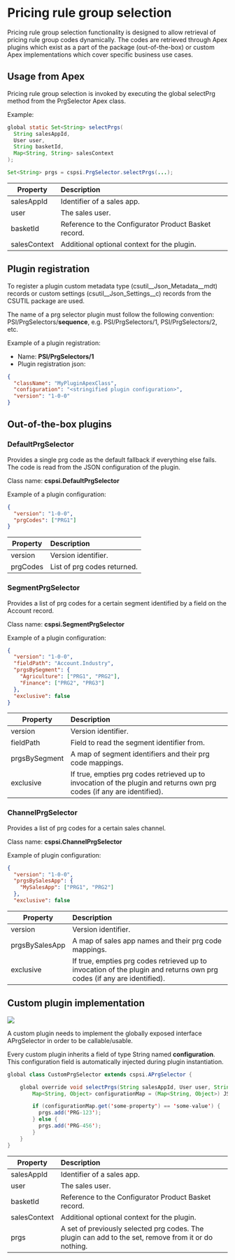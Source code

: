 # Pricing rule group selection

Pricing rule group selection functionality is designed to allow retrieval of pricing rule group codes dynamically. 
The codes are retrieved through Apex plugins which exist as a part of the package (out-of-the-box) or custom Apex implementations which cover specific business use cases.

## Usage from Apex

Pricing rule group selection is invoked by executing the global selectPrg method from the PrgSelector Apex class.

Example:

```Java
global static Set<String> selectPrgs(
  String salesAppId,
  User user,
  String basketId,
  Map<String, String> salesContext
);

Set<String> prgs = cspsi.PrgSelector.selectPrgs(...);
```

| Property | Description |
| - | :-- |
| salesAppId | Identifier of a sales app. |
| user | The sales user. |
| basketId | Reference to the Configurator Product Basket record. |
| salesContext | Additional optional context for the plugin. |

## Plugin registration

To register a plugin custom metadata type (csutil\_\_Json_Metadata\_\_mdt) records or custom settings (csutil\_\_Json_Settings\_\_c) records from the CSUTIL package are used.

The name of a prg selector plugin must follow the following convention:
PSI/PrgSelectors/**sequence**, e.g. PSI/PrgSelectors/1, PSI/PrgSelectors/2, etc.

Example of a plugin registration:

- Name: **PSI/PrgSelectors/1**
- Plugin registration json:

```JSON
{
  "className": "MyPluginApexClass",
  "configuration": "<stringified plugin configuration>",
  "version": "1-0-0"
}
```

## Out-of-the-box plugins

### DefaultPrgSelector

Provides a single prg code as the default fallback if everything else fails. The code is read from the JSON configuration of the plugin.

Class name: **cspsi.DefaultPrgSelector**

Example of a plugin configuration:

```JSON
{
  "version": "1-0-0",
  "prgCodes": ["PRG1"]
}
```

| Property | Description |
| -  | :-- |
| version  | Version identifier. |
| prgCodes | List of prg codes returned. |

### SegmentPrgSelector

Provides a list of prg codes for a certain segment identified by a field on the Account record.

Class name: **cspsi.SegmentPrgSelector**

Example of a plugin configuration:

```JSON
{
  "version": "1-0-0",
  "fieldPath": "Account.Industry",
  "prgsBySegment": {
    "Agriculture": ["PRG1", "PRG2"],
    "Finance": ["PRG2", "PRG3"]
  },
  "exclusive": false
}
```

| Property | Description |
| -  | :--  |
| version | Version identifier. |
| fieldPath | Field to read the segment identifier from. |
| prgsBySegment | A map of segment identifiers and their prg code mappings. |
| exclusive | If true, empties prg codes retrieved up to invocation of the plugin and returns own prg codes (if any are identified). |

### ChannelPrgSelector

Provides a list of prg codes for a certain sales channel.

Class name: **cspsi.ChannelPrgSelector**

Example of plugin configuration:

```JSON
{
  "version": "1-0-0",
  "prgsBySalesApp": {
    "MySalesApp": ["PRG1", "PRG2"]
  },
  "exclusive": false
```

| Property | Description |
| -  | :--  |
| version | Version identifier. |
| prgsBySalesApp | A map of sales app names and their prg code mappings. |
| exclusive | If true, empties prg codes retrieved up to invocation of the plugin and returns own prg codes (if any are identified). |

## Custom plugin implementation

![]({{images}}/pre-selection.png)

A custom plugin needs to implement the globally exposed interface APrgSelector in order to be callable/usable.

Every custom plugin inherits a field of type String named **configuration**. This configuration field is automatically injected during plugin instantiation.

```Java
global class CustomPrgSelector extends cspsi.APrgSelector {

    global override void selectPrgs(String salesAppId, User user, String basketId, Map<String, String> salesContext, Set<String> prgs) {
        Map<String, Object> configurationMap = (Map<String, Object>) JSON.deserializeUntyped(this.configuration);

        if (configurationMap.get('some-property') == 'some-value') {
          prgs.add('PRG-123');
        } else {
          prgs.add('PRG-456');
        }
    }
}
```

| Property | Description |
| - | :-- |
| salesAppId | Identifier of a sales app. |
| user | The sales user. |
| basketId | Reference to the Configurator Product Basket record. |
| salesContext | Additional optional context for the plugin. |
| prgs | A set of previously selected prg codes. The plugin can add to the set, remove from it or do nothing. |
